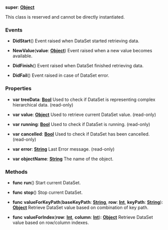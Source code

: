 **super**: **[Object](../gravity/object.md.md)**

This class is reserved and cannot be directly instantiated.



### Events

* **DidStart**()
Event raised when DataSet started retrieving data.

* **NewValue**(**value**: **[Object](../gravity/object.md)**)
Event raised when a new value becomes available.

* **DidFinish**()
Event raised when DataSet finished retrieving data.

* **DidFail**()
Event raised in case of DataSet error.



### Properties

* **var** **treeData**: **[Bool](../gravity/bool.md)**
Used to check if DataSet is representing complex hierarchical data. \(read-only\)

* **var** **value**: **[Object](../gravity/object.md)**
Used to retrieve current DataSet value. \(read-only\)

* **var** **running**: **[Bool](../gravity/bool.md)**
Used to check if DataSet is running. \(read-only\)

* **var** **cancelled**: **[Bool](../gravity/bool.md)**
Used to check if DataSet has been cancelled. \(read-only\)

* **var** **error**: **[String](../gravity/string.md)**
Last Error message. \(read-only\)

* **var** **objectName**: **[String](../gravity/string.md)**
The name of the object.



### Methods

* **func** **run**()
Start current DataSet.

* **func** **stop**()
Stop current DataSet.

* **func** **valueForKeyPath**(**baseKeyPath**: **[String](../gravity/string.md)**, **row**: **[Int](../gravity/int.md)**, **keyPath**: **[String](../gravity/string.md)**): <strong>[Object](../gravity/object.md)</strong> 
Retrieve DataSet value based on combination of key path.

* **func** **valueForIndex**(**row**: **[Int](../gravity/int.md)**, **column**: **[Int](../gravity/int.md)**): <strong>[Object](../gravity/object.md)</strong> 
Retrieve DataSet value based on row/column indexes.





